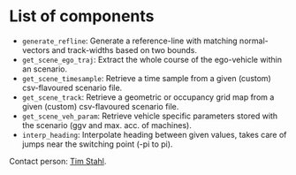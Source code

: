 # List of components
* `generate_refline`: Generate a reference-line with matching normal-vectors and track-widths based on two bounds.
* `get_scene_ego_traj`: Extract the whole course of the ego-vehicle within an scenario.
* `get_scene_timesample`: Retrieve a time sample from a given (custom) csv-flavoured scenario file.
* `get_scene_track`: Retrieve a geometric or occupancy grid map from a given (custom) csv-flavoured scenario file.
* `get_scene_veh_param`: Retrieve vehicle specific parameters stored with the scenario (ggv and max. acc. of machines).
* `interp_heading`: Interpolate heading between given values, takes care of jumps near the switching point (-pi to pi).

Contact person: [Tim Stahl](mailto:stahl@ftm.mw.tum.de).